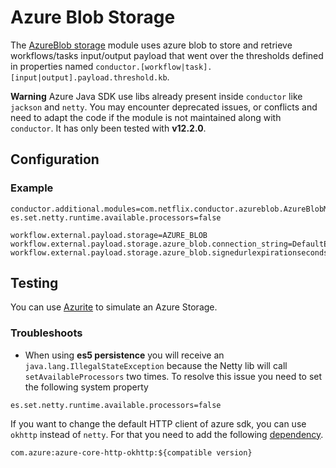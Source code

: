 # Azure Blob Storage

The [AzureBlob storage](https://github.com/conductor-oss/conductor/tree/main/azureblob-storage) module uses azure blob to store and retrieve workflows/tasks input/output payload that
went over the thresholds defined in properties named `conductor.[workflow|task].[input|output].payload.threshold.kb`.

**Warning** Azure Java SDK use libs already present inside `conductor` like `jackson` and `netty`.
You may encounter deprecated issues, or conflicts and need to adapt the code if the module is not maintained along with `conductor`.
It has only been tested with **v12.2.0**.

## Configuration

### Example

```properties
conductor.additional.modules=com.netflix.conductor.azureblob.AzureBlobModule
es.set.netty.runtime.available.processors=false

workflow.external.payload.storage=AZURE_BLOB
workflow.external.payload.storage.azure_blob.connection_string=DefaultEndpointsProtocol=http;AccountName=devstoreaccount1;AccountKey=Eby8vdM02xNOcqFlqUwJPLlmEtlCDXJ1OUzFT50uSRZ6IFsuFq2UVErCz4I6tq/K1SZFPTOtr/KBHBeksoGMGw==;BlobEndpoint=http://127.0.0.1:10000/devstoreaccount1;EndpointSuffix=localhost
workflow.external.payload.storage.azure_blob.signedurlexpirationseconds=360
```

## Testing

You can use [Azurite](https://github.com/Azure/Azurite) to simulate an Azure Storage.

### Troubleshoots

* When using **es5 persistence** you will receive an `java.lang.IllegalStateException` because the Netty lib will call `setAvailableProcessors` two times. To resolve this issue you need to set the following system property

```
es.set.netty.runtime.available.processors=false
```

If you want to change the default HTTP client of azure sdk, you can use `okhttp` instead of `netty`.
For that you need to add the following [dependency](https://github.com/Azure/azure-sdk-for-java/tree/master/sdk/storage/azure-storage-blob#default-http-client).

```
com.azure:azure-core-http-okhttp:${compatible version}
```
